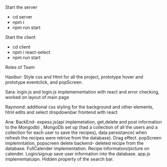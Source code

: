 Start the server
* cd server
* npm i
* npm run start

Start the client
* cd client
* npm i react-select
* npm run start


Roles of Team

Hasibur: Style css and Html for all the project, prototype hover and prototype eventclick, and popScreen. 

Sara: login.js and login.js implemementation with react and error checking, worked on layout of main page
 
Raymond: additional css styling for the background and other elements, html edits and select dropdownbar frontend with react

Ana: BackEnd- expess.js(api implemetation, get,delete and post information to the Mongodb) , MongoDb set up (had a collection of all the users and a collection for each user to save the recipes), data persistance( when refresh the recipes were retrive from the database). Drag effect. popScreen implemntation, popscreen delete backend- deleted recipe from the database. FullCalender implementation. Recipe information/picture on calender. Login/signup save user information into the database. app.js implementatuipn.  Hidden property of the search bar.


